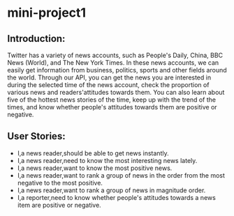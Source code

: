 
# mini-project1   
## Introduction:  
Twitter has a variety of news accounts, such as People's Daily, China, BBC News (World), and The New York Times. In these news accounts, we can easily get information from business, politics, sports and other fields around the world. Through our API, you can get the news you are interested in during the selected time of the news account, check the proportion of various news and readers'attitudes towards them. You can also learn about five of the hottest news stories of the time, keep up with the trend of the times, and know whether people's attitudes towards them are positive or negative.


## User Stories:  
- I,a news reader,should be able to get news instantly.  
- I,a news reader,need to know the most interesting news lately.  
- I,a news reader,want to know the most positive news.
- I,a news reader,want to rank a group of news in the order from the most negative to the most positive.   
- I,a news reader,want to rank a group of news in magnitude order.
- I,a reporter,need to know whether people's attitudes towards a news item are positive or negative.    
